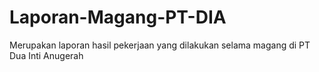 # Laporan-Magang-PT-DIA
Merupakan laporan hasil pekerjaan yang dilakukan selama magang di PT Dua Inti Anugerah
